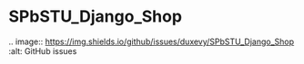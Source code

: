 # SPbSTU_Django_Shop

.. image:: https://img.shields.io/github/issues/duxevy/SPbSTU_Django_Shop   :alt: GitHub issues
